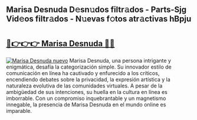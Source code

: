 ## Marisa Desnuda D𝚎sn𝚞dos filtr𝚊dos - Parts-Sjg Vid𝚎os filtr𝚊dos - N𝚞evas f𝚘tos atr𝚊ctivas hBpju

# <h2><a href="http://mb3hfc.tromn.icu/?c=Marisa+Desnuda">🔗👉👉👉 Marisa Desnuda 🔗🔗</a></h2>

[![Marisa Desnuda nuevo](https://i.imgur.com/pEAQMta.gif)](http://mb3hfc.tromn.icu/?c=Marisa+Desnuda)
Marisa Desnuda, una persona intrigante y enigmática, desafía la categorización simple. Su innovador estilo de comunicación en línea ha cautivado y enfurecido a los críticos, encendiendo debates sobre la privacidad, la expresión artística y la naturaleza evolutiva de las comunidades virtuales. A pesar de la ambigüedad de sus intenciones, su huella en la cultura en línea es imborrable. Con un compromiso inquebrantable y un magnetismo innegable, la presencia de Marisa Desnuda en el mundo online es imparable.
